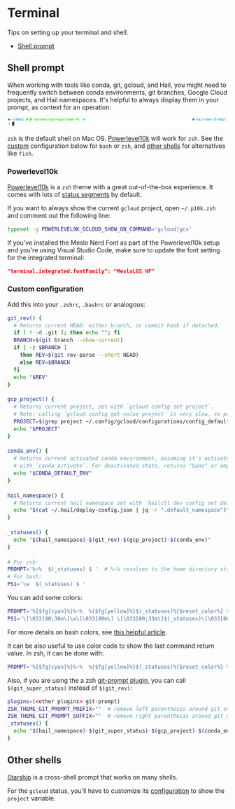 # Terminal

Tips on setting up your terminal and shell.

- [Shell prompt](#shell-prompt)

## Shell prompt

When working with tools like conda, git, gcloud, and Hail, you might need to frequently
switch between conda environments, git branches, Google Cloud projects, and Hail namespaces. It's helpful to always display them in your prompt, as context for an operation:

![prompt](figures/prompt.png)

`zsh` is the default shell on Mac OS. [Powerlevel10k](#powerlevel10k) will work for
`zsh`. See the [custom](#custom) configuration below for `bash` or `zsh`, and [other
shells](#other-shells) for alternatives like `fish`.

### Powerlevel10k

[Powerlevel10k](https://github.com/romkatv/powerlevel10k) is a `zsh` theme with a
great out-of-the-box experience. It comes with lots of [status segments](https://github.com/romkatv/powerlevel10k#batteries-included) by default.

If you want to always show the current `gcloud` project, open `~/.p10k.zsh` and comment out the following line:

```bash
typeset -g POWERLEVEL9K_GCLOUD_SHOW_ON_COMMAND='gcloud|gcs'
```

If you've installed the Meslo Nerd Font as part of the Powerlevel10k setup and you're
using Visual Studio Code, make sure to update the font setting for the integrated
terminal:

```json
"terminal.integrated.fontFamily": "MesloLGS NF"
```

### Custom configuration

Add this into your `.zshrc`, `.bashrc` or analogous:

```sh
git_rev() {
  # Returns current HEAD: either branch, or commit hash if detached.
  if [ ! -d .git ]; then echo ""; fi
  BRANCH=$(git branch --show-current)
  if [ -z $BRANCH ]
    then REV=$(git rev-parse --short HEAD)
    else REV=$BRANCH
  fi
  echo "$REV"
}

gcp_project() {
  # Returns current project, set with `gcloud config set project`.
  # Note: calling `gcloud config get-value project` is very slow, so parsing a file.
  PROJECT=$(grep project ~/.config/gcloud/configurations/config_default | sed 's/project = //')
  echo "$PROJECT"
}

conda_env() {
  # Returns current activated conda environment, assuming it's activated
  # with `conda activate`. For deactivated state, returns "base" or empty string.
  echo "$CONDA_DEFAULT_ENV"
}

hail_namespace() {
  # Returns current hail namespace set with `hailctl dev config set default_namespace`.
  echo "$(cat ~/.hail/deploy-config.json | jq -r ".default_namespace")"
}

_statuses() {
  echo "$(hail_namespace)·$(git_rev)·$(gcp_project)·$(conda_env)"
}

# For zsh:
PROMPT='%~%  $(_statuses) $ '  # %~% resolves to the home directory starting with ~. To show the absolute path, use %/%
# For bash:
PS1='\w  $(_statuses) $ '
```

You can add some colors:

```sh
PROMPT='%{$fg[cyan]%}%~%  %{$fg[yellow]%}$(_statuses)%{$reset_color%} $ '
PS1='\[\033[00;36m\]\w\[\033[00m\] \[\033[00;33m\]$(_statuses)\[\033[00m\] $ '
```

For more details on bash colors, see [this helpful article](https://www.howtogeek.com/307701/how-to-customize-and-colorize-your-bash-prompt).

It can be also useful to use color code to show the last command return value. In zsh, it can be done with:

```sh
PROMPT='%{$fg[cyan]%}%~%  %{$fg[yellow]%}$(_statuses)%{$reset_color%} %(?.%{$fg[green]%}.%{$fg[red]%})%B$%b '
```

Also, if you are using the a zsh [git-prompt plugin](https://github.com/ohmyzsh/ohmyzsh/tree/master/plugins/git-prompt),
you can call `$(git_super_status)` instead of `$(git_rev)`:

```sh
plugins=(<other plugins> git-prompt)
ZSH_THEME_GIT_PROMPT_PREFIX=""  # remove left parenthesis around git_super_status
ZSH_THEME_GIT_PROMPT_SUFFIX=""  # remove right parenthesis around git_super_status
_statuses() {
  echo "$(hail_namespace)·$(git_super_status)·$(gcp_project)·$(conda_env)"
}
```

## Other shells

[Starship](https://starship.rs/) is a cross-shell prompt that works on many shells.

For the `gcloud` status, you'll have to customize its [configuration](https://starship.rs/config/#gcloud) to show the `project` variable.
